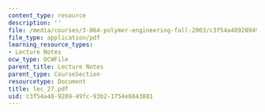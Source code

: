 ```yaml
---
content_type: resource
description: ''
file: /media/courses/3-064-polymer-engineering-fall-2003/c3f54a48928949fc93b21754e6843881_lec_27.pdf
file_type: application/pdf
learning_resource_types:
- Lecture Notes
ocw_type: OCWFile
parent_title: Lecture Notes
parent_type: CourseSection
resourcetype: Document
title: lec_27.pdf
uid: c3f54a48-9289-49fc-93b2-1754e6843881
---
```

